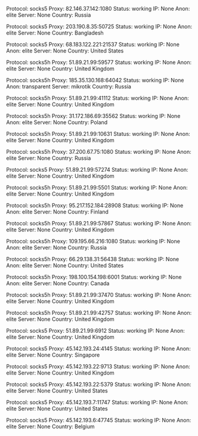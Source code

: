 Protocol: socks5
Proxy: 82.146.37.142:1080
Status: working
IP: None
Anon: elite
Server: None
Country: Russia

Protocol: socks5
Proxy: 203.190.8.35:50725
Status: working
IP: None
Anon: elite
Server: None
Country: Bangladesh

Protocol: socks5
Proxy: 68.183.122.221:21537
Status: working
IP: None
Anon: elite
Server: None
Country: United States

Protocol: socks5h
Proxy: 51.89.21.99:59577
Status: working
IP: None
Anon: elite
Server: None
Country: United Kingdom

Protocol: socks5h
Proxy: 185.35.130.168:64042
Status: working
IP: None
Anon: transparent
Server: mikrotik
Country: Russia

Protocol: socks5h
Proxy: 51.89.21.99:41112
Status: working
IP: None
Anon: elite
Server: None
Country: United Kingdom

Protocol: socks5h
Proxy: 31.172.186.69:35562
Status: working
IP: None
Anon: elite
Server: None
Country: Poland

Protocol: socks5h
Proxy: 51.89.21.99:10631
Status: working
IP: None
Anon: elite
Server: None
Country: United Kingdom

Protocol: socks5h
Proxy: 37.200.67.75:1080
Status: working
IP: None
Anon: elite
Server: None
Country: Russia

Protocol: socks5
Proxy: 51.89.21.99:57274
Status: working
IP: None
Anon: elite
Server: None
Country: United Kingdom

Protocol: socks5h
Proxy: 51.89.21.99:5501
Status: working
IP: None
Anon: elite
Server: None
Country: United Kingdom

Protocol: socks5h
Proxy: 95.217.152.184:28908
Status: working
IP: None
Anon: elite
Server: None
Country: Finland

Protocol: socks5h
Proxy: 51.89.21.99:57867
Status: working
IP: None
Anon: elite
Server: None
Country: United Kingdom

Protocol: socks5h
Proxy: 109.195.66.216:1080
Status: working
IP: None
Anon: elite
Server: None
Country: Russia

Protocol: socks5h
Proxy: 66.29.138.31:56438
Status: working
IP: None
Anon: elite
Server: None
Country: United States

Protocol: socks5h
Proxy: 198.100.154.198:6001
Status: working
IP: None
Anon: elite
Server: None
Country: Canada

Protocol: socks5h
Proxy: 51.89.21.99:37470
Status: working
IP: None
Anon: elite
Server: None
Country: United Kingdom

Protocol: socks5h
Proxy: 51.89.21.99:42757
Status: working
IP: None
Anon: elite
Server: None
Country: United Kingdom

Protocol: socks5
Proxy: 51.89.21.99:6912
Status: working
IP: None
Anon: elite
Server: None
Country: United Kingdom

Protocol: socks5
Proxy: 45.142.193.24:4145
Status: working
IP: None
Anon: elite
Server: None
Country: Singapore

Protocol: socks5
Proxy: 45.142.193.22:9713
Status: working
IP: None
Anon: elite
Server: None
Country: United Kingdom

Protocol: socks5
Proxy: 45.142.193.22:5379
Status: working
IP: None
Anon: elite
Server: None
Country: United States

Protocol: socks5
Proxy: 45.142.193.7:11747
Status: working
IP: None
Anon: elite
Server: None
Country: United States

Protocol: socks5
Proxy: 45.142.193.6:47745
Status: working
IP: None
Anon: elite
Server: None
Country: Belgium

